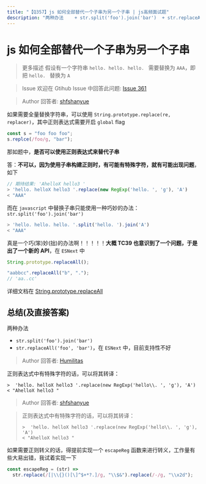 ```yaml
---
title: "【Q357】js 如何全部替代一个子串为另一个子串 | js高频面试题"
description: "两种办法    + str.split('foo').join('bar')  + str.replaceAll('foo', 'bar')，在 ESNext 中，目前支持性不好  字节跳动面试题、阿里腾讯面试题、美团小米面试题。"
---
```


# js 如何全部替代一个子串为另一个子串

> 更多描述
> 假设有一个字符串 `hello. hello. hello. ` 需要替换为 `AAA`，即把 `hello. ` 替换为 `A`

> Issue
> 欢迎在 Gtihub Issue 中回答此问题: [Issue 361](https://github.com/shfshanyue/Daily-Question/issues/361)

> Author
> 回答者: [shfshanyue](https://github.com/shfshanyue)

如果需要全量替换字符串，可以使用 `String.prototype.replace(re, replacer)`，其中正则表达式需要开启 `global` flag

```js
const s = "foo foo foo";
s.replce(/foo/g, "bar");
```

那如题中，**是否可以使用正则表达式来替代子串**

答：**不可以，因为使用子串构建正则时，有可能有特殊字符，就有可能出现问题**，如下

```js
// 期待结果: 'AhelloX hello3 '
> 'hello. helloX hello3 '.replace(new RegExp('hello. ', 'g'), 'A')
< "AAA"
```

而在 `javascript` 中替换子串只能使用一种巧妙的办法：`str.split('foo').join('bar')`

```js
> 'hello. hello. hello. '.split('hello. ').join('A')
< "AAA"
```

真是一个巧(笨)妙(拙)的办法啊！！！！！**大概 TC39 也意识到了一个问题，于是出了一个新的 API**，在 `ESNext` 中

```js
String.prototype.replaceAll();

"aabbcc".replaceAll("b", ".");
// 'aa..cc'
```

详细文档在 [String.prototype.replaceAll](https://developer.mozilla.org/docs/Web/JavaScript/Reference/Global_Objects/String/replaceAll)

## 总结(及直接答案)

两种办法

- `str.split('foo').join('bar')`
- `str.replaceAll('foo', 'bar')`，在 `ESNext` 中，目前支持性不好

> Author
> 回答者: [Humilitas](https://github.com/Humilitas)

正则表达式中有特殊字符的话，可以将其转译：

```
>  'hello. helloX hello3 '.replace(new RegExp('hello\\. ', 'g'), 'A')
< "AhelloX hello3 "
```

> Author
> 回答者: [shfshanyue](https://github.com/shfshanyue)

> 正则表达式中有特殊字符的话，可以将其转译：
>
> ```
> >  'hello. helloX hello3 '.replace(new RegExp('hello\\. ', 'g'), 'A')
> < "AhelloX hello3 "
> ```

如果需要正则转义的话，得提前实现一个 `escapeReg` 函数来进行转义，工作量有些大易出错，我试着实现一下

```js
const escapeReg = (str) =>
  str.replace(/[|\\{}()[\]^$+*?.]/g, "\\$&").replace(/-/g, "\\x2d");
```
